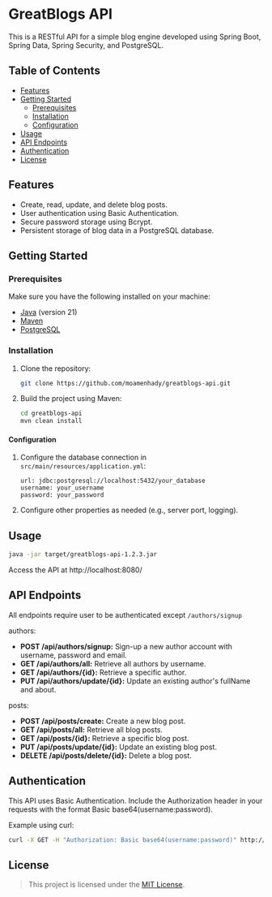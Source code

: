 # GreatBlogs API

This is a RESTful API for a simple blog engine developed using Spring Boot, Spring Data, Spring Security, and PostgreSQL.

## Table of Contents

- [Features](#features)
- [Getting Started](#getting-started)
  - [Prerequisites](#prerequisites)
  - [Installation](#installation)
  - [Configuration](#configuration)
- [Usage](#usage)
- [API Endpoints](#api-endpoints)
- [Authentication](#authentication)
- [License](#license)

## Features

- Create, read, update, and delete blog posts.
- User authentication using Basic Authentication.
- Secure password storage using Bcrypt.
- Persistent storage of blog data in a PostgreSQL database.

## Getting Started

### Prerequisites

Make sure you have the following installed on your machine:

- [Java](https://www.oracle.com/java/technologies/javase-downloads.html) (version 21)
- [Maven](https://maven.apache.org/download.cgi)
- [PostgreSQL](https://www.postgresql.org/download/)

### Installation

1. Clone the repository:

   ```bash
   git clone https://github.com/moamenhady/greatblogs-api.git
   ```
   
2. Build the project using Maven:

   ```bash
   cd greatblogs-api
   mvn clean install
   ```

#### Configuration

1. Configure the database connection in `src/main/resources/application.yml`:

   ```properties
   url: jdbc:postgresql://localhost:5432/your_database
   username: your_username
   password: your_password
   ```
   
2. Configure other properties as needed (e.g., server port, logging).

## Usage

```bash
java -jar target/greatblogs-api-1.2.3.jar
```

Access the API at http://localhost:8080/

## API Endpoints

All endpoints require user to be authenticated except `/authors/signup`

authors:

- **POST /api/authors/signup:** Sign-up a new author account with username, password and email.
- **GET /api/authors/all:** Retrieve all authors by username.
- **GET /api/authors/{id}:** Retrieve a specific author.
- **PUT /api/authors/update/{id}:** Update an existing author's fullName and about.

posts:

- **POST /api/posts/create:** Create a new blog post.
- **GET /api/posts/all:** Retrieve all blog posts.
- **GET /api/posts/{id}:** Retrieve a specific blog post.
- **PUT /api/posts/update/{id}:** Update an existing blog post.
- **DELETE /api/posts/delete/{id}:** Delete a blog post.

## Authentication

This API uses Basic Authentication. Include the Authorization header in your requests with the format Basic base64(username:password).

Example using curl:

```bash
curl -X GET -H "Authorization: Basic base64(username:password)" http://localhost:8080/authors/all
```

## License

> This project is licensed under the [MIT License](LICENSE).
